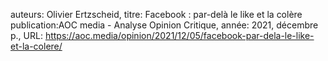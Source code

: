 auteurs: Olivier Ertzscheid, 
titre: Facebook : par-delà le like et la colère
publication:AOC media - Analyse Opinion Critique, 
année: 2021, décembre
p.,
URL: https://aoc.media/opinion/2021/12/05/facebook-par-dela-le-like-et-la-colere/

